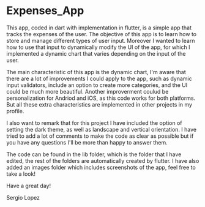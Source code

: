 # Expenses_App
 
This app, coded in dart with implementation in flutter, is a simple app that tracks the expenses of the user. The objective of this app is to learn how to store and manage different types of user input. Moreover I wanted to learn how to use that input to dynamically modify the UI of the app, for which I implemented a dynamic chart that varies depending on the input of the user.

The main characteristic of this app is the dynamic chart, I'm aware that there are a lot of improvements I could apply to the app, such as dynamic input  validators, include an option to create more categories, and the UI could be much more beautiful. Another improverment coulud be personalization for Andriod and iOS, as this code works for both platforms. But all these extra characteristics are implemented in other projects in my profile.

I also want to remark that for this project I have included the option of setting the dark theme, as well as landscape and vertical orientation.
I have tried to add a lot of comments to make the code as clear as possible but if you have any questions I'll be more than happy to answer them.

The code can be found in the lib folder, which is the folder that I have edited, the rest of the folders are automatically created by flutter. I have also added an images folder which includes screenshots of the app, feel free to take a look!

Have a great day!

Sergio Lopez
